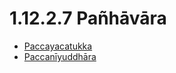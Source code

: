 

# 1.12.2.7 Pañhāvāra

* [Paccayacatukka](1.12.2.7/Paccayacatukka.md)
* [Paccanīyuddhāra](1.12.2.7/Paccaniyuddhara.md)



